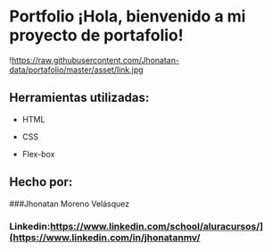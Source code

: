 # Portfolio ¡Hola, bienvenido a mi proyecto de portafolio!
!https://raw.githubusercontent.com/Jhonatan-data/portafolio/master/asset/link.jpg
## Herramientas utilizadas:

* HTML

* CSS

* Flex-box

## Hecho por:

###Jhonatan Moreno Velásquez

### Linkedin:https://www.linkedin.com/school/aluracursos/](https://www.linkedin.com/in/jhonatanmv/

